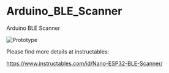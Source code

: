 # Arduino_BLE_Scanner
Arduino BLE Scanner

![Prototype](https://cdn.instructables.com/FGM/LMVH/JF343LDU/FGMLMVHJF343LDU.RECTANGLE1.jpg)

Please find more details at instructables:

https://www.instructables.com/id/Nano-ESP32-BLE-Scanner/
